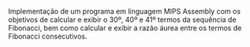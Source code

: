 Implementação de um programa em linguagem MIPS Assembly com os objetivos de calcular e exibir o 30º, 40º e 41º termos da sequência de Fibonacci, bem como calcular e exibir a razão áurea entre os termos de Fibonacci consecutivos. 
